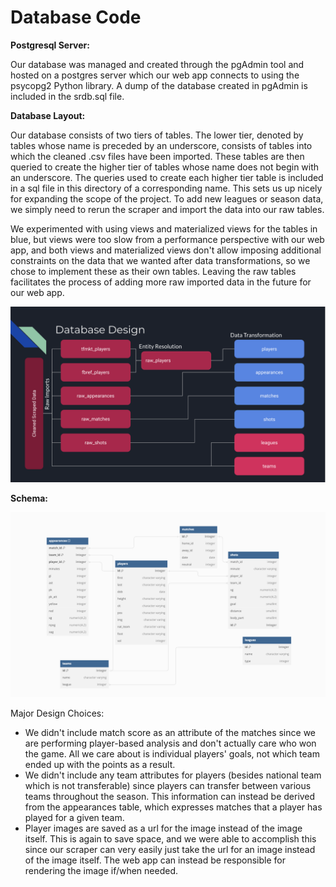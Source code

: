 # Database Code

**Postgresql Server:**

Our database was managed and created through the pgAdmin tool and hosted on a postgres server which our web app connects to using the psycopg2 Python library. A dump of the database created in pgAdmin is included in the srdb.sql file.

**Database Layout:**

Our database consists of two tiers of tables. The lower tier, denoted by tables whose name is preceded by an underscore, consists of tables into which the cleaned .csv files have been imported. These tables are then queried to create the higher tier of tables whose name does not begin with an underscore. The queries used to create each higher tier table is included in a sql file in this directory of a corresponding name. This sets us up nicely for expanding the scope of the project. To add new leagues or season data, we simply need to rerun the scraper and import the data into our raw tables.

We experimented with using views and materialized views for the tables in blue, but views were too slow from a performance perspective with
our web app, and both views and materialized views don't allow imposing additional constraints on the data that we wanted after data
transformations, so we chose to implement these as their own tables. Leaving the raw tables facilitates the process of adding more raw
imported data in the future for our web app.

![alt text](https://github.com/fisherm123/strikerrank/blob/main/strikerrank/sql/database_design.png)

**Schema:**

![alt text](https://github.com/fisherm123/strikerrank/blob/main/strikerrank/sql/schema.png)

Major Design Choices:
* We didn't include match score as an attribute of the matches since we are performing player-based analysis and don't actually
  care who won the game. All we care about is individual players' goals, not which team ended up with the points as a result.
* We didn't include any team attributes for players (besides national team which is not transferable) since players can transfer
  between various teams throughout the season. This information can instead be derived from the appearances table, which expresses
  matches that a player has played for a given team.
* Player images are saved as a url for the image instead of the image itself. This is again to save space, and we were able to accomplish
  this since our scraper can very easily just take the url for an image instead of the image itself. The web app can instead be responsible
  for rendering the image if/when needed.
  
